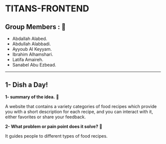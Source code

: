 # TITANS-FRONTEND

## Group Members : 👥
- Abdallah Alabed.
- Abdullah Alabbadi.
- Ayyoub Al Keyyam.
- Ibrahim Alhamshari.
- Latifa Amaireh.
- Sanabel Abu Ezbead.
-------------------------------------------------------------------------------------------------------------------

## 1- Dish a Day!

**1- summary of the idea.** :pushpin:

A website that contains a variety categories of food recipes which provide you with a short description for each recipe, and you can interact with it, either favorites or share your feedback.

  
**2- What problem or pain point does it solve?** :pushpin:

It guides people to different types of food recipes.




